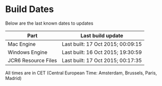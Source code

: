 # Build Dates

Below are the last known dates to updates

Part | Last build update
-----|-----
Mac Engine | Last built: 17 Oct 2015; 00:09:15
Windows Engine | Last built: 16 Oct 2015; 19:30:59
JCR6 Resource Files | Last built: 17 Oct 2015; 00:17:35
All times are in CET (Central European Time: Amsterdam, Brussels, Paris, Madrid)



